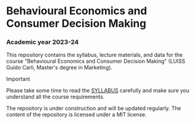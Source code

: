 # Behavioural Economics and Consumer Decision Making

### Academic year 2023-24

This repository contains the syllabus, lecture materials, and data for the course "Behavioural Economics and Consumer Decision Making" (LUISS Guido Carli, Master's degree in Marketing).

> [!IMPORTANT]
> Please take some time to read the [SYLLABUS](Syllabus/Syllabus.md) carefully and make sure you understand all the course requirements.

The repository is under construction and will be updated regularly. The content of the repository is licensed under a MIT license.
